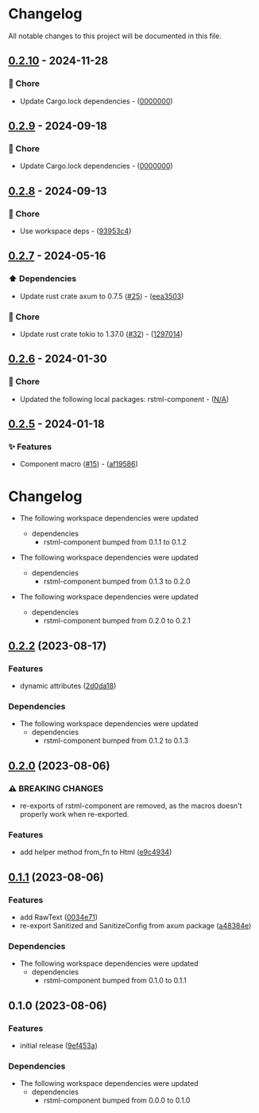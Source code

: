 # Changelog

All notable changes to this project will be documented in this file.

## [0.2.10](https://github.com/YoloDev/rstml-component/compare/0.2.9..0.2.10) - 2024-11-28

### 🔨 Chore

- Update Cargo.lock dependencies - ([0000000](https://github.com/YoloDev/rstml-component/commit/0000000))

## [0.2.9](https://github.com/YoloDev/rstml-component/compare/0.2.8..0.2.9) - 2024-09-18

### 🔨 Chore

- Update Cargo.lock dependencies - ([0000000](https://github.com/YoloDev/rstml-component/commit/0000000))

## [0.2.8](https://github.com/YoloDev/rstml-component/compare/0.2.7..0.2.8) - 2024-09-13

### 🔨 Chore

- Use workspace deps - ([93953c4](https://github.com/YoloDev/rstml-component/commit/93953c43c0057d3f9907e92c91d86106cebd678e))

## [0.2.7](https://github.com/YoloDev/rstml-component/compare/0.2.6..0.2.7) - 2024-05-16

### ⬆️ Dependencies

- Update rust crate axum to 0.7.5 ([#25](https://github.com/YoloDev/rstml-component/pull/25)) - ([eea3503](https://github.com/YoloDev/rstml-component/commit/eea35038a8565fa82dd374c6baffc2cfb1da74b6))

### 🔨 Chore

- Update rust crate tokio to 1.37.0 ([#32](https://github.com/YoloDev/rstml-component/pull/32)) - ([1297014](https://github.com/YoloDev/rstml-component/commit/1297014a6a013940494c2cda4285a9a8a15f4e0a))

## [0.2.6](https://github.com/YoloDev/rstml-component/compare/0.2.5..0.2.6) - 2024-01-30

### 🔨 Chore

- Updated the following local packages: rstml-component - ([N/A](https://github.com/YoloDev/rstml-component/commit/N/A))

## [0.2.5](https://github.com/YoloDev/rstml-component/compare/0.2.2..0.2.5) - 2024-01-18

### ✨ Features

- Component macro ([#15](https://github.com/YoloDev/rstml-component/pull/15)) - ([af19586](https://github.com/YoloDev/rstml-component/commit/af19586a86e0e760b0269d130962b72d904d5a75))

# Changelog

* The following workspace dependencies were updated
  * dependencies
    * rstml-component bumped from 0.1.1 to 0.1.2

* The following workspace dependencies were updated
  * dependencies
    * rstml-component bumped from 0.1.3 to 0.2.0

* The following workspace dependencies were updated
  * dependencies
    * rstml-component bumped from 0.2.0 to 0.2.1

## [0.2.2](https://github.com/YoloDev/rstml-component/compare/rstml-component-axum-v0.2.1...rstml-component-axum-v0.2.2) (2023-08-17)


### Features

* dynamic attributes ([2d0da18](https://github.com/YoloDev/rstml-component/commit/2d0da18727dc7adf43a8bc21f012853deec242e8))


### Dependencies

* The following workspace dependencies were updated
  * dependencies
    * rstml-component bumped from 0.1.2 to 0.1.3

## [0.2.0](https://github.com/YoloDev/rstml-component/compare/rstml-component-axum-v0.1.1...rstml-component-axum-v0.2.0) (2023-08-06)


### ⚠ BREAKING CHANGES

* re-exports of rstml-component are removed, as the macros doesn't properly work when re-exported.

### Features

* add helper method from_fn to Html ([e9c4934](https://github.com/YoloDev/rstml-component/commit/e9c4934d6a1b2f309d5eaf7df9343fa2307a34e0))

## [0.1.1](https://github.com/YoloDev/rstml-component/compare/rstml-component-axum-v0.1.0...rstml-component-axum-v0.1.1) (2023-08-06)


### Features

* add RawText ([0034e71](https://github.com/YoloDev/rstml-component/commit/0034e716fc0871a689b72b27a03acf88c982a476))
* re-export Sanitized and SanitizeConfig from axum package ([a48384e](https://github.com/YoloDev/rstml-component/commit/a48384e3689c1b296906be60ac3f204068214a18))


### Dependencies

* The following workspace dependencies were updated
  * dependencies
    * rstml-component bumped from 0.1.0 to 0.1.1

## 0.1.0 (2023-08-06)


### Features

* initial release ([9ef453a](https://github.com/YoloDev/rstml-component/commit/9ef453a6ec51e1093828cfccd6de43d21da7e9e0))


### Dependencies

* The following workspace dependencies were updated
  * dependencies
    * rstml-component bumped from 0.0.0 to 0.1.0
